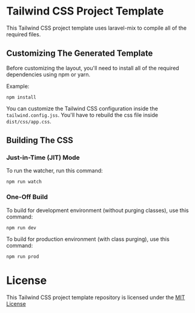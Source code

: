 # Tailwind CSS Project Template

This Tailwind CSS project template uses laravel-mix to compile all of the required files.

## Customizing The Generated Template

Before customizing the layout, you'll need to install all of the required dependencies using npm or yarn.

Example:

```
npm install
```

You can customize the Tailwind CSS configuration inside the `tailwind.config.jss`. You'll have to rebuild the css file inside `dist/css/app.css`.

## Building The CSS

### Just-in-Time (JIT) Mode

To run the watcher, run this command:

```
npm run watch
```

### One-Off Build

To build for development environment (without purging classes), use this command:
```
npm run dev
```

To build for production environment (with class purging), use this command:
```
npm run prod
```

# License

This Tailwind CSS project template repository is licensed under the [MIT License](LICENSE)
